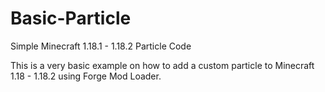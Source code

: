 # Basic-Particle
Simple Minecraft 1.18.1 - 1.18.2 Particle Code

This is a very basic example on how to add a custom particle to Minecraft 1.18 - 1.18.2 using Forge Mod Loader.
